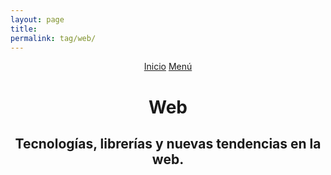 ```yaml
---
layout: page
title:
permalink: tag/web/
---
```


<header class="main-header tag-head" style="background-image: url({{site.baseurl}}assets/images/tag-web-cover.jpg)">
    <nav class="main-nav overlay clearfix">
        <a class="home-button icon-arrow-left" href="/"><span class="word">Inicio</span></a>
        <a class="menu-button icon-menu" href="#"><span class="word">Menú</span></a>
    </nav>
    <div class="post-bg-adjust"></div>
    <div class="vertical">
        <div class="main-header-content inner">
            <h1 class="page-title">Web</h1>
            <h2 class="page-description">
                Tecnologías, librerías y nuevas tendencias en la web.
            </h2>
        </div>
    </div>
</header>


